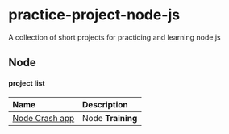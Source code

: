 # practice-project-node-js

A collection of short projects for practicing and learning node.js

## Node

#### project list

| Name               | Description       |
| :----------------- | :---------------- |
| [Node Crash app]() | Node **Training** |

